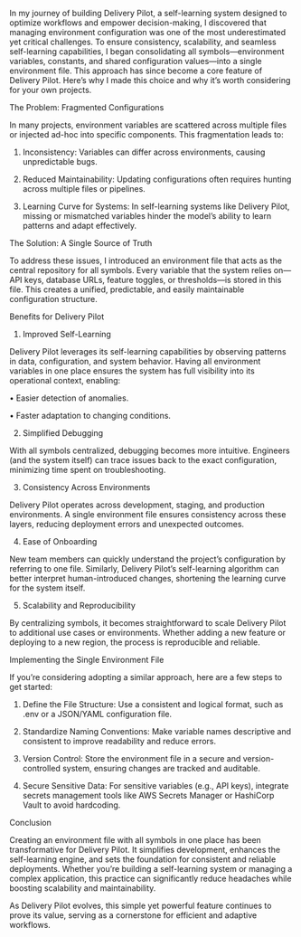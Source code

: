 In my journey of building Delivery Pilot, a self-learning system designed to optimize workflows and empower decision-making, I discovered that managing environment configuration was one of the most underestimated yet critical challenges. To ensure consistency, scalability, and seamless self-learning capabilities, I began consolidating all symbols—environment variables, constants, and shared configuration values—into a single environment file. This approach has since become a core feature of Delivery Pilot. Here’s why I made this choice and why it’s worth considering for your own projects.

The Problem: Fragmented Configurations

In many projects, environment variables are scattered across multiple files or injected ad-hoc into specific components. This fragmentation leads to:

1. Inconsistency: Variables can differ across environments, causing unpredictable bugs.

2. Reduced Maintainability: Updating configurations often requires hunting across multiple files or pipelines.

3. Learning Curve for Systems: In self-learning systems like Delivery Pilot, missing or mismatched variables hinder the model’s ability to learn patterns and adapt effectively.

The Solution: A Single Source of Truth

To address these issues, I introduced an environment file that acts as the central repository for all symbols. Every variable that the system relies on—API keys, database URLs, feature toggles, or thresholds—is stored in this file. This creates a unified, predictable, and easily maintainable configuration structure.

Benefits for Delivery Pilot

1. Improved Self-Learning

Delivery Pilot leverages its self-learning capabilities by observing patterns in data, configuration, and system behavior. Having all environment variables in one place ensures the system has full visibility into its operational context, enabling:

• Easier detection of anomalies.

• Faster adaptation to changing conditions.

2. Simplified Debugging

With all symbols centralized, debugging becomes more intuitive. Engineers (and the system itself) can trace issues back to the exact configuration, minimizing time spent on troubleshooting.

3. Consistency Across Environments

Delivery Pilot operates across development, staging, and production environments. A single environment file ensures consistency across these layers, reducing deployment errors and unexpected outcomes.

4. Ease of Onboarding

New team members can quickly understand the project’s configuration by referring to one file. Similarly, Delivery Pilot’s self-learning algorithm can better interpret human-introduced changes, shortening the learning curve for the system itself.

5. Scalability and Reproducibility

By centralizing symbols, it becomes straightforward to scale Delivery Pilot to additional use cases or environments. Whether adding a new feature or deploying to a new region, the process is reproducible and reliable.

Implementing the Single Environment File

If you’re considering adopting a similar approach, here are a few steps to get started:

1. Define the File Structure: Use a consistent and logical format, such as .env or a JSON/YAML configuration file.

2. Standardize Naming Conventions: Make variable names descriptive and consistent to improve readability and reduce errors.

3. Version Control: Store the environment file in a secure and version-controlled system, ensuring changes are tracked and auditable.

4. Secure Sensitive Data: For sensitive variables (e.g., API keys), integrate secrets management tools like AWS Secrets Manager or HashiCorp Vault to avoid hardcoding.

Conclusion

Creating an environment file with all symbols in one place has been transformative for Delivery Pilot. It simplifies development, enhances the self-learning engine, and sets the foundation for consistent and reliable deployments. Whether you’re building a self-learning system or managing a complex application, this practice can significantly reduce headaches while boosting scalability and maintainability.

As Delivery Pilot evolves, this simple yet powerful feature continues to prove its value, serving as a cornerstone for efficient and adaptive workflows.